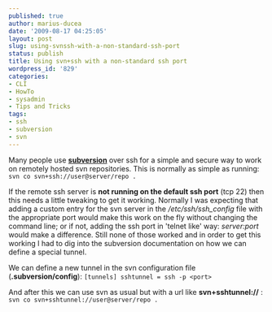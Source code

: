 ```yaml
---
published: true
author: marius-ducea
date: '2009-08-17 04:25:05'
layout: post
slug: using-svnssh-with-a-non-standard-ssh-port
status: publish
title: Using svn+ssh with a non-standard ssh port
wordpress_id: '829'
categories:
- CLI
- HowTo
- sysadmin
- Tips and Tricks
tags:
- ssh
- subversion
- svn
---
```


Many people use [**subversion**](http://subversion.tigris.org/) over ssh for a simple and secure way to work on remotely hosted svn repositories. This is normally as simple as running:
`svn co svn+ssh://user@server/repo .`

If the remote ssh server is **not running on the default ssh port** (tcp 22) then this needs a little tweaking to get it working. Normally I was expecting that adding a custom entry for the svn server in the _/etc/ssh/ssh_config_ file with the appropriate port would make this work on the fly without changing the command line; or if not, adding the ssh port in 'telnet like' way: _server:port_ would make a difference. Still none of those worked and in order to get this working I had to dig into the subversion documentation on how we can define a special tunnel.

We can define a new tunnel in the svn configuration file (**.subversion/config**):
`[tunnels]
sshtunnel = ssh -p <port>`

And after this we can use svn as usual but with a url like **svn+sshtunnel://** :
`svn co svn+sshtunnel://user@server/repo .`

